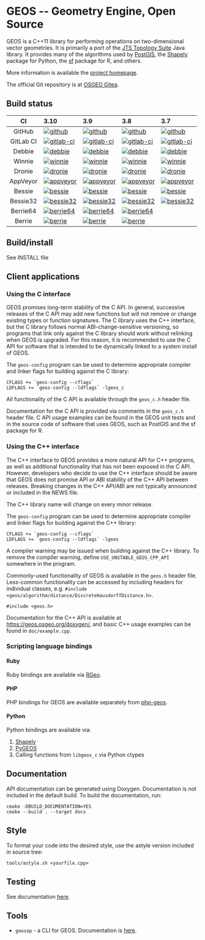 GEOS -- Geometry Engine, Open Source
====================================

GEOS is a C++11 library for performing operations on two-dimensional vector
geometries. It is primarily a port of the [JTS Topology
Suite](https://github.com/locationtech/jts) Java library.  It provides many of
the algorithms used by [PostGIS](http://www.postgis.net/), the
[Shapely](https://pypi.org/project/Shapely/) package for Python, the
[sf](https://github.com/r-spatial/sf) package for R, and others.

More information is available the [project homepage](https://trac.osgeo.org/geos).

The official Git repository is at [OSGEO Gitea](https://git.osgeo.org/gitea/geos).

## Build status

| CI | 3.10 | 3.9 | 3.8 | 3.7 |
| :---: | :--- | :--- | :--- | :--- |
| GitHub | [![github](https://github.com/libgeos/geos/workflows/CI/badge.svg?branch=3.10)](https://github.com/libgeos/geos/actions?query=workflow%3ACI)  | [![github](https://github.com/libgeos/geos/workflows/CI/badge.svg?branch=3.9)](https://github.com/libgeos/geos/actions?query=workflow%3ACI) | [![github](https://github.com/libgeos/geos/workflows/CI/badge.svg?branch=3.8)](https://github.com/libgeos/geos/actions?query=workflow%3ACI) | [![github](https://github.com/libgeos/geos/workflows/CI/badge.svg?branch=3.7)](https://github.com/libgeos/geos/actions?query=workflow%3ACI) |
| GitLab CI | [![gitlab-ci](https://gitlab.com/geos/libgeos/badges/3.10/pipeline.svg)](https://gitlab.com/geos/libgeos/commits/3.10) | [![gitlab-ci](https://gitlab.com/geos/libgeos/badges/3.9/pipeline.svg)](https://gitlab.com/geos/libgeos/commits/3.9) | [![gitlab-ci](https://gitlab.com/geos/libgeos/badges/3.8/pipeline.svg)](https://gitlab.com/geos/libgeos/commits/3.8) | [![gitlab-ci](https://gitlab.com/geos/libgeos/badges/3.7/pipeline.svg)](https://gitlab.com/geos/libgeos/commits/3.7) |
| Debbie | [![debbie](https://debbie.postgis.net/buildStatus/icon?job=GEOS_Branch_3.10)](https://debbie.postgis.net/view/GEOS/job/GEOS_Branch_3.10/) | [![debbie](https://debbie.postgis.net/buildStatus/icon?job=GEOS_Branch_3.9)](https://debbie.postgis.net/view/GEOS/job/GEOS_Branch_3.9/) | [![debbie](https://debbie.postgis.net/buildStatus/icon?job=GEOS_Branch_3.8)](https://debbie.postgis.net/view/GEOS/job/GEOS_Branch_3.8/) | [![debbie](https://debbie.postgis.net/buildStatus/icon?job=GEOS_Branch_3.7)](https://debbie.postgis.net/view/GEOS/job/GEOS_Branch_3.7/) |
| Winnie | [![winnie](https://winnie.postgis.net:444/view/GEOS/job/GEOS_Branch_3.10/badge/icon)](https://winnie.postgis.net:444/view/GEOS/job/GEOS_Branch_3.10/) | [![winnie](https://winnie.postgis.net:444/view/GEOS/job/GEOS_Branch_3.9/badge/icon)](https://winnie.postgis.net:444/view/GEOS/job/GEOS_Branch_3.9/) | [![winnie](https://winnie.postgis.net:444/view/GEOS/job/GEOS_Branch_3.8/badge/icon)](https://winnie.postgis.net:444/view/GEOS/job/GEOS_Branch_3.8/) | [![winnie](https://winnie.postgis.net:444/view/GEOS/job/GEOS_Branch_3.7/badge/icon)](https://winnie.postgis.net:444/view/GEOS/job/GEOS_Branch_3.7/) |
| Dronie | [![dronie](https://dronie.osgeo.org/api/badges/geos/geos/status.svg?branch=3.10)](https://dronie.osgeo.org/geos/geos?branch=3.10) | [![dronie](https://dronie.osgeo.org/api/badges/geos/geos/status.svg?branch=3.9)](https://dronie.osgeo.org/geos/geos?branch=3.9) | [![dronie](https://dronie.osgeo.org/api/badges/geos/geos/status.svg?branch=3.8)](https://dronie.osgeo.org/geos/geos?branch=3.8) | [![dronie](https://dronie.osgeo.org/api/badges/geos/geos/status.svg?branch=3.7)](https://dronie.osgeo.org/geos/geos?branch=3.7) |
| AppVeyor | [![appveyor](https://ci.appveyor.com/api/projects/status/62aplwst722b89au/branch/3.10?svg=true)](https://ci.appveyor.com/project/dbaston/geos/branch/3.10) | [![appveyor](https://ci.appveyor.com/api/projects/status/62aplwst722b89au/branch/3.9?svg=true)](https://ci.appveyor.com/project/dbaston/geos/branch/3.9) | [![appveyor](https://ci.appveyor.com/api/projects/status/62aplwst722b89au/branch/3.8?svg=true)](https://ci.appveyor.com/project/dbaston/geos/branch/3.8) | [![appveyor](https://ci.appveyor.com/api/projects/status/62aplwst722b89au/branch/3.7?svg=true)](https://ci.appveyor.com/project/dbaston/geos/branch/3.7) |
| Bessie | [![bessie](https://debbie.postgis.net/buildStatus/icon?job=GEOS_Worker_Run/label=bessie&build=last:${params.reference=refs/heads/3.10})](https://debbie.postgis.net/view/GEOS/job/GEOS_Worker_Run/label=bessie) | [![bessie](https://debbie.postgis.net/buildStatus/icon?job=GEOS_Worker_Run/label=bessie&build=last:${params.reference=refs/heads/3.9})](https://debbie.postgis.net/view/GEOS/job/GEOS_Worker_Run/label=bessie) | [![bessie](https://debbie.postgis.net/buildStatus/icon?job=GEOS_Worker_Run/label=bessie&build=last:${params.reference=refs/heads/3.8})](https://debbie.postgis.net/view/GEOS/job/GEOS_Worker_Run/label=bessie) | [![bessie](https://debbie.postgis.net/buildStatus/icon?job=GEOS_Worker_Run/label=bessie&build=last:${params.reference=refs/heads/3.7})](https://debbie.postgis.net/view/GEOS/job/GEOS_Worker_Run/label=bessie) |
| Bessie32  | [![bessie32](https://debbie.postgis.net/buildStatus/icon?job=GEOS_Worker_Run/label=bessie32&build=last:${params.reference=refs/heads/3.10})](https://debbie.postgis.net/view/GEOS/job/GEOS_Worker_Run/label=bessie32) |[![bessie32](https://debbie.postgis.net/buildStatus/icon?job=GEOS_Worker_Run/label=bessie32&build=last:${params.reference=refs/heads/3.9})](https://debbie.postgis.net/view/GEOS/job/GEOS_Worker_Run/label=bessie32)| [![bessie32](https://debbie.postgis.net/buildStatus/icon?job=GEOS_Worker_Run/label=bessie32&build=last:${params.reference=refs/heads/3.8})](https://debbie.postgis.net/view/GEOS/job/GEOS_Worker_Run/label=bessie32) | [![bessie32](https://debbie.postgis.net/buildStatus/icon?job=GEOS_Worker_Run/label=bessie32&build=last:${params.reference=refs/heads/3.7})](https://debbie.postgis.net/view/GEOS/job/GEOS_Worker_Run/label=bessie32) |
| Berrie64 | [![berrie64](https://debbie.postgis.net/buildStatus/icon?job=GEOS_Worker_Run/label=berrie64&build=last:${params.reference=refs/heads/3.10})](https://debbie.postgis.net/view/GEOS/job/GEOS_Worker_Run/label=berrie64) | [![berrie64](https://debbie.postgis.net/buildStatus/icon?job=GEOS_Worker_Run/label=berrie64&build=last:${params.reference=refs/heads/3.9})](https://debbie.postgis.net/view/GEOS/job/GEOS_Worker_Run/label=berrie64) |  [![berrie64](https://debbie.postgis.net/buildStatus/icon?job=GEOS_Worker_Run/label=berrie64&build=last:${params.reference=refs/heads/3.8})](https://debbie.postgis.net/view/GEOS/job/GEOS_Worker_Run/label=berrie64) ||
| Berrie | [![berrie](https://debbie.postgis.net/buildStatus/icon?job=GEOS_Worker_Run/label=berrie&build=last:${params.reference=refs/heads/3.10})](https://debbie.postgis.net/view/GEOS/job/GEOS_Worker_Run/label=berrie) |[![berrie](https://debbie.postgis.net/buildStatus/icon?job=GEOS_Worker_Run/label=berrie&build=last:${params.reference=refs/heads/3.9})](https://debbie.postgis.net/view/GEOS/job/GEOS_Worker_Run/label=berrie)|[![berrie](https://debbie.postgis.net/buildStatus/icon?job=GEOS_Worker_Run/label=berrie&build=last:${params.reference=refs/heads/3.8})](https://debbie.postgis.net/view/GEOS/job/GEOS_Worker_Run/label=berrie)||


## Build/install

See INSTALL file

## Client applications

### Using the C interface

GEOS promises long-term stability of the C API. In general, successive releases
of the C API may add new functions but will not remove or change existing types
or function signatures. The C library uses the C++ interface, but the C library
follows normal ABI-change-sensitive versioning, so programs that link only
against the C library should work without relinking when GEOS is upgraded. For
this reason, it is recommended to use the C API for software that is intended
to be dynamically linked to a system install of GEOS.

The `geos-config` program can be used to determine appropriate compiler and
linker flags for building against the C library:

    CFLAGS += `geos-config --cflags`
    LDFLAGS += `geos-config --ldflags` -lgeos_c

All functionality of the C API is available through the `geos_c.h` header file.

Documentation for the C API is provided via comments in the `geos_c.h` header
file. C API usage examples can be found in the GEOS unit tests and in the
source code of software that uses GEOS, such as PostGIS and the sf package
for R.

### Using the C++ interface

The C++ interface to GEOS provides a more natural API for C++ programs, as well
as additional functionality that has not been exposed in the C API.  However,
developers who decide to use the C++ interface should be aware that GEOS does
not promise API or ABI stability of the C++ API between releases.  Breaking
changes in the C++ API/ABI are not typically announced or included in the NEWS
file.

The C++ library name will change on every minor release.

The `geos-config` program can be used to determine appropriate compiler and
linker flags for building against the C++ library:

    CFLAGS += `geos-config --cflags`
    LDFLAGS += `geos-config --ldflags` -lgeos

A compiler warning may be issued when building against the C++ library. To
remove the compiler warning, define `USE_UNSTABLE_GEOS_CPP_API` somewhere
in the program.

Commonly-used functionality of GEOS is available in the `geos.h` header file.
Less-common functionality can be accessed by including headers for individual
classes, e.g. `#include <geos/algorithm/distance/DiscreteHausdorffDistance.h>`.

    #include <geos.h>

Documentation for the C++ API is available at https://geos.osgeo.org/doxygen/,
and basic C++ usage examples can be found in `doc/example.cpp`.


### Scripting language bindings

#### Ruby

Ruby bindings are available via [RGeo](https://github.com/rgeo/rgeo).

#### PHP

PHP bindings for GEOS are available separately from
[php-geos](https://git.osgeo.org/gitea/geos/php-geos).

#### Python

Python bindings are available via:

 1. [Shapely](http://pypi.python.org/pypi/Shapely)
 2. [PyGEOS](https://github.com/pygeos/pygeos)
 3. Calling functions from `libgeos_c` via Python ctypes


## Documentation

API documentation can be generated using Doxygen. Documentation is not included
in the default build. To build the documentation, run:

    cmake -DBUILD_DOCUMENTATION=YES
    cmake --build . --target docs

## Style

To format your code into the desired style, use the astyle
version included in source tree:

    tools/astyle.sh <yourfile.cpp>

## Testing

See documentation [here](tests/README.md).

## Tools

* `geosop` - a CLI for GEOS.  Documentation is [here](util/geosop/README.md).


